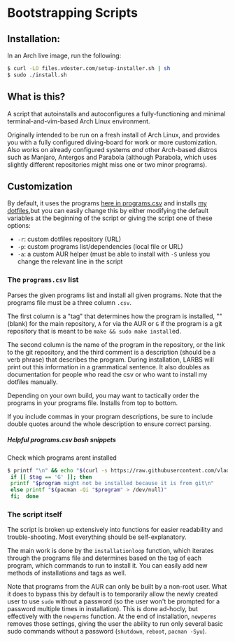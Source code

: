 # Bootstrapping Scripts

## Installation:

In an Arch live image, run the following:

```sh
$ curl -LO files.vdoster.com/setup-installer.sh | sh
$ sudo ./install.sh
```

## What is this?

A script that autoinstalls and autoconfigures a fully-functioning
and minimal terminal-and-vim-based Arch Linux environment.

Originally intended to be run on a fresh install of Arch Linux, and
provides you with a fully configured diving-board for work or more
customization. Also works on already configured systems *and* other
Arch-based distros such as Manjaro, Antergos and Parabola (although Parabola,
which uses slightly different repositories might miss one or two minor
programs).

## Customization

By default, it uses the programs [here in programs.csv](programs.csv) and installs
[my dotfiles](https://github.com/vladdoster/dotfiles),but you can easily change this by either 
modifying the default variables at the beginning of the script or giving the script one of these options:
- `-r`: custom dotfiles repository (URL)
- `-p`: custom programs list/dependencies (local file or URL)
- `-a`: a custom AUR helper (must be able to install with `-S` unless you
  change the relevant line in the script

### The `programs.csv` list

Parses the given programs list and install all given programs. Note
that the programs file must be a three column `.csv`.

The first column is a "tag" that determines how the program is installed, ""
(blank) for the main repository, `A` for via the AUR or `G` if the program is a
git repository that is meant to be `make && sudo make install`ed.

The second column is the name of the program in the repository, or the link to
the git repository, and the third comment is a description (should be a verb
phrase) that describes the program. During installation, LARBS will print out
this information in a grammatical sentence. It also doubles as documentation
for people who read the csv or who want to install my dotfiles manually.

Depending on your own build, you may want to tactically order the programs in
your programs file. Installs from top to bottom.

If you include commas in your program descriptions, be sure to include double quotes around the whole description to ensure correct parsing.

##### Helpful programs.csv bash snippets

Check which programs arent installed
```sh
$ printf "\n" && echo "$(curl -s https://raw.githubusercontent.com/vladdoster/dotfile-installer/master/programs.csv | sed '/^#/d')" | while IFS=, read -r tag program comment; do
 if [[ $tag == 'G' ]]; then 
 printf "$program might not be installed because it is from git\n" 
 else printf "$(pacman -Qi "$program" > /dev/null)"
 fi;  done
```

### The script itself

The script is broken up extensively into functions for easier readability and
trouble-shooting. Most everything should be self-explanatory.

The main work is done by the `installationloop` function, which iterates
through the programs file and determines based on the tag of each program,
which commands to run to install it. You can easily add new methods of
installations and tags as well.

Note that programs from the AUR can only be built by a non-root user. What
it does to bypass this by default is to temporarily allow the newly created
user to use `sudo` without a password (so the user won't be prompted for a
password multiple times in installation). This is done ad-hocly, but
effectively with the `newperms` function. At the end of installation,
`newperms` removes those settings, giving the user the ability to run only
several basic sudo commands without a password (`shutdown`, `reboot`,
`pacman -Syu`).
